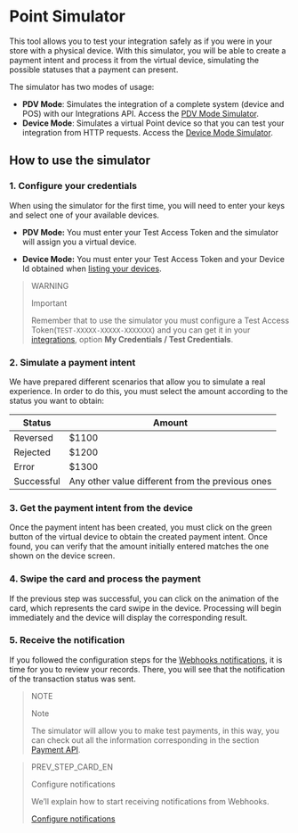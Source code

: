 # Point Simulator

This tool allows you to test your integration safely as if you were in your store with a physical device.
With this simulator, you will be able to create a payment intent and process it from the virtual device, simulating the possible statuses that a payment can present.

The simulator has two modes of usage:

* **PDV Mode**: Simulates the integration of a complete system (device and POS) with our Integrations API. Access the [PDV Mode Simulator](https://api.mercadopago.com/point/integrator-simulator/sandbox/?ignoreapidoc=true).
* **Device Mode**: Simulates a virtual Point device so that you can test your integration from HTTP requests. Access the [Device Mode Simulator](https://api.mercadopago.com/point/integrator-simulator/sandbox/device?ignoreapidoc=true).

## How to use the simulator

### 1. Configure your credentials

When using the simulator for the first time, you will need to enter your keys and select one of your available devices.

* **PDV Mode:** You must enter your Test Access Token and the simulator will assign you a virtual device.

* **Device Mode:** You must enter your Test Access Token and your Device Id obtained when [listing your devices](https://www.mercadopago[FAKER][URL][DOMAIN]/developers/en/guides/in-person-payments/integration-api/create-payment-intent#bookmark_get_the_list_of_your_available_devices).

> WARNING
>
> Important
> 
> Remember that to use the simulator you must configure a Test Access Token(`TEST-XXXXX-XXXXX-XXXXXXX`) and you can get it in your [integrations](https://www.mercadopago[FAKER][URL][DOMAIN]/developers/panel/applications), option **My Credentials / Test Credentials**.

### 2. Simulate a payment intent

We have prepared different scenarios that allow you to simulate a real experience. In order to do this, you must select the amount according to the status you want to obtain:

| Status | Amount |
|---|---|
| Reversed | $1100 |
| Rejected | $1200 |
| Error | $1300 |
| Successful | Any other value different from the previous ones |


### 3. Get the payment intent from the device

Once the payment intent has been created, you must click on the green button of the virtual device to obtain the created payment intent. Once found, you can verify that the amount initially entered matches the one shown on the device screen.

### 4. Swipe the card and process the payment

If the previous step was successful, you can click on the animation of the card, which represents the card swipe in the device. Processing will begin immediately and the device will display the corresponding result.

### 5. Receive the notification

If you followed the configuration steps for the [Webhooks notifications](https://www.mercadopago[FAKER][URL][DOMAIN]/developers/en/guides/in-person-payments/integration-api/integration), it is time for you to review your records. There, you will see that the notification of the transaction status was sent.

> NOTE
>
> Note
>
> The simulator will allow you to make test payments, in this way, you can check out all the information corresponding in the section [Payment API](https://www.mercadopago[FAKER][URL][DOMAIN]/developers/en/reference/payments/_payments_id/get).

> PREV_STEP_CARD_EN
>
> Configure notifications
>
> We’ll explain how to start receiving notifications from Webhooks.
>
> [Configure notifications](https://www.mercadopago[FAKER][URL][DOMAIN]/developers/en/guides/in-person-payments/integration-api/notifications)